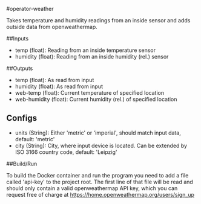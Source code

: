 #operator-weather

Takes temperature and humidity readings from an inside sensor and adds outside data from openweathermap.

##Inputs

* temp (float): Reading from an inside temperature sensor
* humidity (float): Reading from an inside humidity (rel.) sensor

##Outputs

* temp (float): As read from input
* humidity (float): As read from input
* web-temp (float): Current temperature of specified location
* web-humidity (float): Current humidity (rel.) of specified location

## Configs

* units (String): Either 'metric' or 'imperial', should match input data, default: 'metric'
* city (String): City, where input device is located. Can be extended by ISO 3166 country code, default: 'Leipzig'

##Build/Run

To build the Docker container and run the program you need to add a file called 'api-key' to the project root.
The first line of that file will be read and should only contain a valid openweathermap API key, which you can request 
free of charge at https://home.openweathermap.org/users/sign_up
